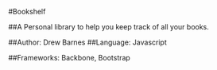 #Bookshelf

##A Personal library to help you keep track of all your books.


##Author: Drew Barnes
##Language: Javascript 

##Frameworks: Backbone, Bootstrap
